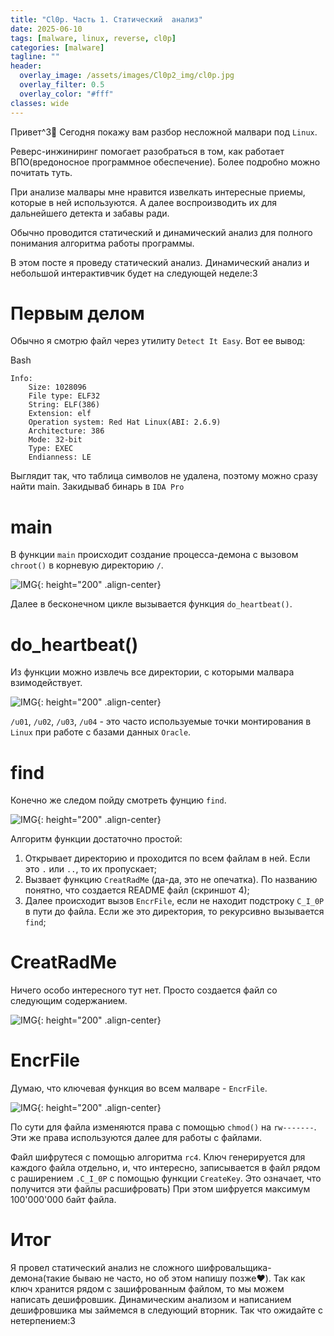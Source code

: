 ```yaml
---
title: "Cl0p. Часть 1. Cтатический  анализ"
date: 2025-06-10
tags: [malware, linux, reverse, cl0p]
categories: [malware]
tagline: ""
header:
  overlay_image: /assets/images/Cl0p2_img/cl0p.jpg
  overlay_filter: 0.5 
  overlay_color: "#fff"
classes: wide
---
```


Привет^3🦠 Сегодня покажу вам разбор несложной малвари под `Linux`.

Реверс-инжиниринг помогает разобраться в том, как работает ВПО(вредоносное программное обеспечение). Более подробно можно почитать туть.

При анализе малвары мне нравится извелкать интересные приемы, которые в ней используются. А далее воспроизводить их для дальнейшего детекта и забавы ради.

Обычно проводится статический и динамический анализ для полного понимания алгоритма работы программы.

В этом посте я проведу статический анализ. Динамический анализ и небольшой интерактивчик будет на следующей неделе:3

# Первым делом

Обычно я смотрю файл через утилиту `Detect It Easy`. Вот ее вывод:

Bash

```
Info: 
    Size: 1028096
    File type: ELF32
    String: ELF(386)
    Extension: elf
    Operation system: Red Hat Linux(ABI: 2.6.9)
    Architecture: 386
    Mode: 32-bit
    Type: EXEC
    Endianness: LE
```

Выглядит так, что таблица символов не удалена, поэтому можно сразу найти main. Закидываб бинарь в `IDA Pro`

# main

В функции `main` происходит создание процесса-демона с вызовом `chroot()` в корневую директорию `/`. 

![IMG](/assets/images/IMG_malware/IMG_Cl0p1/1.jpg){: height="200" .align-center}

Далее в бесконечном цикле вызывается функция `do_heartbeat()`.

# do_heartbeat()

Из функции можно извлечь все директории, с которыми малвара взимодействует. 

![IMG](/assets/images/IMG_malware/IMG_Cl0p1/2.jpg){: height="200" .align-center}

`/u01`, `/u02`, `/u03`, `/u04`  - это часто используемые точки монтирования в `Linux` при работе с базами данных `Oracle`.

# find

Конечно же следом пойду смотреть фунцию `find`. 

![IMG](/assets/images/IMG_malware/IMG_Cl0p1/3.jpg){: height="200" .align-center}

Алгоритм функции достаточно простой: 
  1. Открывает директорию и проходится по всем файлам в ней. Если это `.` или `..`, то их пропускает;
  2. Вызвает функцию `CreatRadMe` (да-да, это не опечатка). По названию понятно, что создается README файл (скриншот 4);
  3. Далее происходит вызов `EncrFile`, если не находит подстроку `C_I_0P` в пути до файла. Если же это директория, то рекурсивно вызывается `find`;

# CreatRadMe

Ничего особо интересного тут нет. Просто создается файл со следующим содержанием. 

![IMG](/assets/images/IMG_malware/IMG_Cl0p1/4.jpg){: height="200" .align-center}

# EncrFile

Думаю, что ключевая функция во всем малваре - `EncrFile`. 

![IMG](/assets/images/IMG_malware/IMG_Cl0p1/5.jpg){: height="200" .align-center}

По сути для файла изменяются права с помощью `chmod()` на `rw-------`. Эти же права используются далее для работы с файлами. 

Файл шифрутеся с помощью алгоритма `rc4`. Ключ генерируется для каждого файла отдельно, и, что интересно, записывается в файл рядом с раширением `.C_I_0P` с помощью функции `CreateKey`. Это означает, что получится эти файлы расшифровать) При этом шифруется максимум 100'000'000 байт файла.

# Итог

Я провел статический анализ не сложного шифровальщика-демона(такие бываю не часто, но об этом напишу позже❤️). Так как ключ хранится рядом с зашифрованным файлом, то мы можем написать дешифровшик. Динамическим анализом и написанием дешифровшика мы займемся в следующий вторник. Так что ожидайте с нетерпением:3
